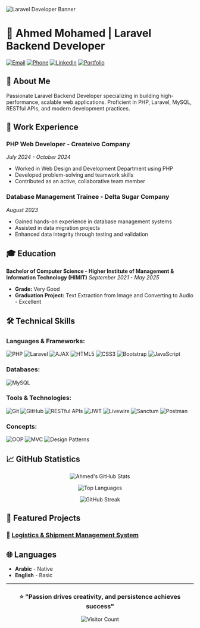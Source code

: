 ![Laravel Developer Banner](https://github.com/ahmedsh100/ahmedsh100/blob/main/github-banner.png)

# 👋 Ahmed Mohamed | Laravel Backend Developer

[![Email](https://img.shields.io/badge/Email-ahmedmohamedsh100@gmail.com-D14836?style=for-the-badge&logo=gmail&logoColor=white)](mailto:ahmedmohamedsh100@gmail.com)
[![Phone](https://img.shields.io/badge/Phone-%2B201556998186-25D366?style=for-the-badge&logo=whatsapp&logoColor=white)](tel:+201556998186)
[![LinkedIn](https://img.shields.io/badge/LinkedIn-Profile-0077B5?style=for-the-badge&logo=linkedin&logoColor=white)](https://linkedin.com/in/ahmedmohamed)
[![Portfolio](https://img.shields.io/badge/Portfolio-Website-FF7139?style=for-the-badge&logo=firefox&logoColor=white)](https://ahmedsh100.dev)

## 🚀 About Me
Passionate Laravel Backend Developer specializing in building high-performance, scalable web applications. Proficient in PHP, Laravel, MySQL, RESTful APIs, and modern development practices.

## 💼 Work Experience

### **PHP Web Developer - Createivo Company**
*July 2024 - October 2024*

- Worked in Web Design and Development Department using PHP
- Developed problem-solving and teamwork skills
- Contributed as an active, collaborative team member

### **Database Management Trainee - Delta Sugar Company**
*August 2023*

- Gained hands-on experience in database management systems
- Assisted in data migration projects
- Enhanced data integrity through testing and validation

## 🎓 Education
**Bachelor of Computer Science - Higher Institute of Management & Information Technology (HIMIT)**
*September 2021 - May 2025*

- **Grade:** Very Good
- **Graduation Project:** Text Extraction from Image and Converting to Audio - Excellent

## 🛠️ Technical Skills

### **Languages & Frameworks:**
![PHP](https://img.shields.io/badge/PHP-777BB4?style=for-the-badge&logo=php&logoColor=white)
![Laravel](https://img.shields.io/badge/Laravel-FF2D20?style=for-the-badge&logo=laravel&logoColor=white)
![AJAX](https://img.shields.io/badge/AJAX-000000?style=for-the-badge&logo=ajax&logoColor=white)
![HTML5](https://img.shields.io/badge/HTML5-E34F26?style=for-the-badge&logo=html5&logoColor=white)
![CSS3](https://img.shields.io/badge/CSS3-1572B6?style=for-the-badge&logo=css3&logoColor=white)
![Bootstrap](https://img.shields.io/badge/Bootstrap-7952B3?style=for-the-badge&logo=bootstrap&logoColor=white)
![JavaScript](https://img.shields.io/badge/JavaScript-F7DF1E?style=for-the-badge&logo=javascript&logoColor=black)

### **Databases:**
![MySQL](https://img.shields.io/badge/MySQL-4479A1?style=for-the-badge&logo=mysql&logoColor=white)

### **Tools & Technologies:**
![Git](https://img.shields.io/badge/Git-F05032?style=for-the-badge&logo=git&logoColor=white)
![GitHub](https://img.shields.io/badge/GitHub-181717?style=for-the-badge&logo=github&logoColor=white)
![RESTful APIs](https://img.shields.io/badge/RESTful%20APIs-FF6C37?style=for-the-badge)
![JWT](https://img.shields.io/badge/JWT-000000?style=for-the-badge&logo=jsonwebtokens&logoColor=white)
![Livewire](https://img.shields.io/badge/Livewire-4E56A6?style=for-the-badge)
![Sanctum](https://img.shields.io/badge/Sanctum-FF2D20?style=for-the-badge)
![Postman](https://img.shields.io/badge/Postman-FF6C37?style=for-the-badge&logo=postman&logoColor=white)

### **Concepts:**
![OOP](https://img.shields.io/badge/OOP-3776AB?style=for-the-badge)
![MVC](https://img.shields.io/badge/MVC%20Architecture-FF6C37?style=for-the-badge)
![Design Patterns](https://img.shields.io/badge/Design%20Patterns-4A90E2?style=for-the-badge)

## 📈 GitHub Statistics

<div align="center">
  
![Ahmed's GitHub Stats](https://github-readme-stats.vercel.app/api?username=ahmedsh100&show_icons=true&theme=radical&hide_border=true&count_private=true)

![Top Languages](https://github-readme-stats.vercel.app/api/top-langs/?username=ahmedsh100&layout=compact&theme=radical&hide_border=true)

![GitHub Streak](https://github-readme-streak-stats.herokuapp.com/?user=ahmedsh100&theme=radical&hide_border=true)

</div>

## 📂 Featured Projects

### 🚚 [Logistics & Shipment Management System](https://github.com/ahmedsh100/starter-project)


## 🌐 Languages
- **Arabic** - Native
- **English** - Basic

---

<div align="center">

### ⭐️ "Passion drives creativity, and persistence achieves success"
![Visitor Count](https://komarev.com/ghpvc/?username=ahmedsh100&color=blueviolet&style=for-the-badge)

</div>
